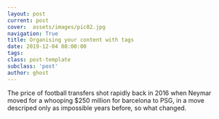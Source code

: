```yaml
---
layout: post
current: post
cover:  assets/images/pic02.jpg
navigation: True
title: Organising your content with tags
date: 2019-12-04 08:00:00
tags:
class: post-template
subclass: 'post'
author: ghost
---
```

The price of football transfers shot rapidly back in 2016 when Neymar moved for a whooping $250 million for barcelona to PSG, in a move descriped only as impossible years before, so what changed.  

